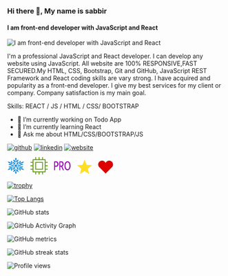 ### Hi there 👋, My name is sabbir
#### I am front-end developer with JavaScript and React
![I am front-end developer with JavaScript and React](https://scontent.fdac80-1.fna.fbcdn.net/v/t1.15752-9/343432354_3514252095507931_7594634204502244855_n.jpg?_nc_cat=100&ccb=1-7&_nc_sid=ae9488&_nc_ohc=257c7yfjjuIAX-hzXIs&_nc_ht=scontent.fdac80-1.fna&oh=03_AdTkfO8GHrz56SpvbFRouPqHbeXqqf4oaLX5NJfmCvJU9g&oe=649AB1D8)

I'm a professional JavaScript and React developer. I can develop any website using JavaScript. All website are 100% RESPONSIVE,FAST SECURED.My HTML, CSS, Bootstrap, Git and 
GitHub, JavaScript REST Framework and React coding skills are vary strong. I have acquired and popularity as a front-end developer. I give my best services for my client or  
company. Company satisfaction is my main goal.

Skills:  REACT / JS / HTML / CSS/ BOOTSTRAP

- 🔭 I’m currently working on Todo App 
- 🌱 I’m currently learning React 
- 💬 Ask me about HTML/CSS/BOOTSTRAP/JS 


[<img src='https://cdn.jsdelivr.net/npm/simple-icons@3.0.1/icons/github.svg' alt='github' height='40'>](https://github.com/CodingSabbir)  [<img src='https://cdn.jsdelivr.net/npm/simple-icons@3.0.1/icons/linkedin.svg' alt='linkedin' height='40'>](https://www.linkedin.com/in/https://www.linkedin.com/in/sabbir-rahman-87746a277/)  [<img src='https://cdn.jsdelivr.net/npm/simple-icons@3.0.1/icons/icloud.svg' alt='website' height='40'>](https://codingsabbir.github.io/Boostrap_5project/)  

<a href='https://archiveprogram.github.com/'><img src='https://raw.githubusercontent.com/acervenky/animated-github-badges/master/assets/acbadge.gif' width='40' height='40'></a> <a href='https://docs.github.com/en/developers'><img src='https://raw.githubusercontent.com/acervenky/animated-github-badges/master/assets/devbadge.gif' width='40' height='40'></a> <a href='https://github.com/pricing'><img src='https://raw.githubusercontent.com/acervenky/animated-github-badges/master/assets/pro.gif' width='40' height='40'></a> <a href='https://stars.github.com/'><img src='https://raw.githubusercontent.com/acervenky/animated-github-badges/master/assets/starbadge.gif' width='35' height='35'></a> <a href='https://docs.github.com/en/github/supporting-the-open-source-community-with-github-sponsors'><img src='https://raw.githubusercontent.com/acervenky/animated-github-badges/master/assets/sponsorbadge.gif' width='35' height='35'></a> 

[![trophy](https://github-profile-trophy.vercel.app/?username=CodingSabbir)](https://github.com/ryo-ma/github-profile-trophy)

[![Top Langs](https://github-readme-stats.vercel.app/api/top-langs/?username=CodingSabbir)](https://github.com/anuraghazra/github-readme-stats)

![GitHub stats](https://github-readme-stats.vercel.app/api?username=CodingSabbir&show_icons=true)  

![GitHub Activity Graph](https://activity-graph.herokuapp.com/graph?username=CodingSabbir)  

![GitHub metrics](https://metrics.lecoq.io/CodingSabbir)  

![GitHub streak stats](https://streak-stats.demolab.com/?user=CodingSabbir)  

![Profile views](https://gpvc.arturio.dev/CodingSabbir)  
